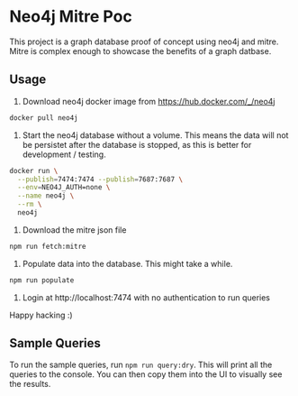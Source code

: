 # Neo4j Mitre Poc

This project is a graph database proof of concept using neo4j and mitre. Mitre is complex enough to showcase the benefits
of a graph datbase.

## Usage

1. Download neo4j docker image from https://hub.docker.com/_/neo4j

```sh
docker pull neo4j
```

1. Start the neo4j database without a volume. This means the data will not be persistet after the database is stopped,
as this is better for development / testing.

```sh
docker run \
  --publish=7474:7474 --publish=7687:7687 \
  --env=NEO4J_AUTH=none \
  --name neo4j \
  --rm \
  neo4j
```

1. Download the mitre json file

```sh
npm run fetch:mitre
```

1. Populate data into the database. This might take a while.

```sh
npm run populate
```

1. Login at http://localhost:7474 with no authentication to run queries

Happy hacking :)

## Sample Queries

To run the sample queries, run `npm run query:dry`. This will print all the queries to the console.
You can then copy them into the UI to visually see the results.
